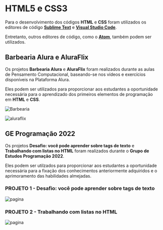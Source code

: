 # HTML5 e CSS3

Para o desenvolvimento dos códigos **HTML** e **CSS** foram utilizados os editores de código **[Sublime Text](https://www.sublimetext.com/)** e **[Visual Studio Code](https://code.visualstudio.com/)**.

Entretanto, outros editores de código, como o **[Atom](https://atom.io/)**, também podem ser utilizados.

## Barbearia Alura e AluraFlix

Os projetos **Barbearia Alura** e **AluraFlix** foram realizados durante as aulas de Pensamento Computacional, baseando-se nos vídeos e exercícios disponíveis na Plataforma Alura.

Eles podem ser utilizados para proporcionar aos estudantes a oportunidade necessária para o aprendizado dos primeiros elementos de programação em **HTML** e **CSS**.

![Barbearia](https://user-images.githubusercontent.com/100809861/184420865-6d4f8056-7944-4354-8df5-d55a9fb678a6.png)

![aluraflix](https://github.com/user-attachments/assets/7c5698d4-8b69-4a31-b314-f045fb01864d)

## GE Programação 2022

Os projetos **Desafio: você pode aprender sobre tags de texto** e **Trabalhando com listas no HTML** foram realizados durante o **Grupo de Estudos Programação 2022**.

Eles podem ser utilzados para proporcionar aos estudantes a oportunidade necessária para a fixação dos conhecimentos anteriormente adquiridos e o aprimoramento das habilidades almejadas.

### PROJETO 1 - Desafio: você pode aprender sobre tags de texto

![pagina](https://user-images.githubusercontent.com/100809861/182268493-2af0c548-f832-47de-9b38-ce18e9e81d91.png)

### PROJETO 2 - Trabalhando com listas no HTML

![pagina](https://user-images.githubusercontent.com/100809861/185488115-d6f74f66-548f-4723-a03d-77b86e9f3eaa.png)
